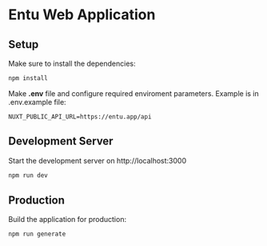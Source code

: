 # Entu Web Application

## Setup

Make sure to install the dependencies:

```bash
npm install
```

Make **.env** file and configure required enviroment parameters. Example is in .env.example file:

```
NUXT_PUBLIC_API_URL=https://entu.app/api
```

## Development Server

Start the development server on http://localhost:3000

```bash
npm run dev
```

## Production

Build the application for production:

```bash
npm run generate
```
